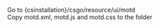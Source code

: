 Go to {csinstallation}/csgo/resource/ui/motd <br>
Copy motd.xml, motd.js and motd.css to the folder <br>
